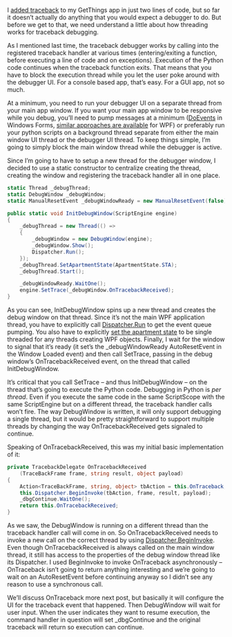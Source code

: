 I [added
traceback](http://devhawk.net/2009/10/07/Hybrid+App+Debugging+Ndash+TracebackDelegate+And+SetTrace.aspx)
to my GetThings app in just two lines of code, but so far it doesn’t
actually do anything that you would expect a debugger to do. But before
we get to that, we need understand a little about how threading works
for traceback debugging.

As I mentioned last time, the traceback debugger works by calling into
the registered traceback handler at various times (entering/exiting a
function, before executing a line of code and on exceptions). Execution
of the Python code continues when the traceback function exits. That
means that you have to block the execution thread while you let the user
poke around with the debugger UI. For a console based app, that’s easy.
For a GUI app, not so much.

At a minimum, you need to run your debugger UI on a separate thread from
your main app window. If you want your main app window to be responsive
while you debug, you’ll need to pump messages at a minimum
([DoEvents](http://msdn.microsoft.com/en-us/library/system.windows.forms.application.doevents.aspx)
in Windows Forms, [similar approaches are
available](http://social.msdn.microsoft.com/forums/en-US/wpf/thread/a2988ae8-e7b8-4a62-a34f-b851aaf13886)
for WPF) or preferably run your python scripts on a background thread
separate from either the main window UI thread or the debugger UI
thread. To keep things simple, I’m going to simply block the main window
thread while the debugger is active.

Since I’m going to have to setup a new thread for the debugger window, I
decided to use a static constructor to centralize creating the thread,
creating the window and registering the traceback handler all in one
place.

``` csharp
static Thread _debugThread;
static DebugWindow _debugWindow;
static ManualResetEvent _debugWindowReady = new ManualResetEvent(false);

public static void InitDebugWindow(ScriptEngine engine)
{
    _debugThread = new Thread(() =>
    {
        _debugWindow = new DebugWindow(engine);
        _debugWindow.Show();
        Dispatcher.Run();
    });
    _debugThread.SetApartmentState(ApartmentState.STA);
    _debugThread.Start();

    _debugWindowReady.WaitOne();
    engine.SetTrace(_debugWindow.OnTracebackReceived);
}
```

As you can see, InitDebugWindow spins up a new thread and creates the
debug window on that thread. Since it’s not the main WPF application
thread, you have to explicitly call
[Dispatcher.Run](http://msdn.microsoft.com/en-us/library/system.windows.threading.dispatcher.run.aspx)
to get the event queue pumping. You also have to explicitly [set the
apartment
state](http://msdn.microsoft.com/en-us/library/system.threading.thread.setapartmentstate.aspx)
to be single threaded for any threads creating WPF objects. Finally, I
wait for the window to signal that it’s ready (it set’s the
\_debugWindowReady AutoResetEvent in the Window Loaded event) and then
call SetTrace, passing in the debug window’s OnTracebackReceived event,
on the thread that called InitDebugWindow.

It’s critical that you call SetTrace – and thus InitDebugWindow – on the
thread that’s going to execute the Python code. Debugging in Python is
*per thread*. Even if you execute the same code in the same ScriptScope
with the same ScriptEngine but on a different thread, the traceback
handler calls won’t fire. The way DebugWindow is written, it will only
support debugging a single thread, but it would be pretty
straightforward to support multiple threads by changing the way
OnTracebackReceived gets signaled to continue.

Speaking of OnTracebackReceived, this was my initial basic
implementation of it:

``` csharp
private TracebackDelegate OnTracebackReceived
    (TraceBackFrame frame, string result, object payload)
{
    Action<TraceBackFrame, string, object> tbAction = this.OnTraceback;
    this.Dispatcher.BeginInvoke(tbAction, frame, result, payload);
    _dbgContinue.WaitOne();
    return this.OnTracebackReceived;
}
```

As we saw, the DebugWindow is running on a different thread than the
traceback handler call will come in on. So OnTracebackReceived needs to
invoke a new call on the correct thread by using
[Dispatcher.BeginInvoke](http://msdn.microsoft.com/en-us/library/system.windows.threading.dispatcher.begininvoke.aspx).
Even though OnTracebackReceived is always called on the main window
thread, it still has access to the properties of the debug window thread
like its Dispatcher. I used BeginInvoke to invoke OnTraceback
asynchronously – OnTraceback isn’t going to return anything interesting
and we’re going to wait on an AutoResetEvent before continuing anyway so
I didn’t see any reason to use a synchronous call.

We’ll discuss OnTraceback more next post, but basically it will
configure the UI for the traceback event that happened. Then DebugWindow
will wait for user input. When the user indicates they want to resume
execution, the command handler in question will set \_dbgContinue and
the original traceback will return so execution can continue.
